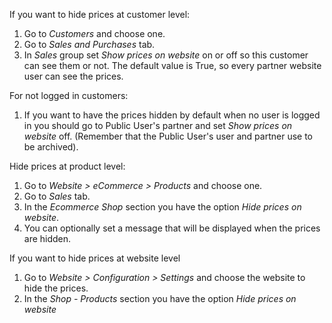 If you want to hide prices at customer level:

1.  Go to *Customers* and choose one.
2.  Go to *Sales and Purchases* tab.
3.  In *Sales* group set *Show prices on website* on or off so this
    customer can see them or not. The default value is True, so every
    partner website user can see the prices.

For not logged in customers:

1.  If you want to have the prices hidden by default when no user is
    logged in you should go to Public User's partner and set *Show
    prices on website* off. (Remember that the Public User's user and
    partner use to be archived).

Hide prices at product level:

1.  Go to *Website \> eCommerce \> Products* and choose one.
2.  Go to *Sales* tab.
3.  In the *Ecommerce Shop* section you have the option *Hide prices on website*.
4.  You can optionally set a message that will be displayed when the
    prices are hidden.

If you want to hide prices at website level

1.  Go to *Website \> Configuration \> Settings* and choose the website
    to hide the prices.
2.  In the *Shop - Products* section you have the option *Hide prices on
    website*
